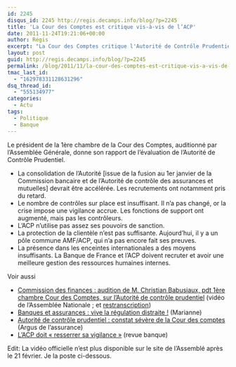 ```yaml
---
id: 2245
disqus_id: 2245 http://regis.decamps.info/blog/?p=2245
title: 'La Cour des Comptes est critique vis-à-vis de l’ACP'
date: 2011-11-24T19:21:06+00:00
author: Régis
excerpt: "La Cour des Comptes critique l'Autorité de Contrôle Prudentiel."
layout: post
guid: http://regis.decamps.info/blog/?p=2245
permalink: /blog/2011/11/la-cour-des-comptes-est-critique-vis-a-vis-de-lacp/
tmac_last_id:
  - "162978331128631296"
dsq_thread_id:
  - "555134977"
categories:
  - Actu
tags:
  - Politique
  - Banque
---
```

Le président de la 1ère chambre de la Cour des Comptes, auditionné par l’Assemblée Générale, donne son rapport de l’évaluation de l’Autorité de Contrôle Prudentiel.

  * La consolidation de l’Autorité [issue de la fusion au 1er janvier de la Commission bancaire et de l’Autorité de contrôle des assurances et mutuelles] devrait être accélérée. Les recrutements ont notamment pris du retard.
  * Le nombre de contrôles sur place est insuffisant. Il n’a pas changé, or la crise impose une vigilance accrue. Les fonctions de support ont augmenté, mais pas les contrôleurs.
  * L’ACP n’utilise pas assez ses pouvoirs de sanction.
  * La protection de la clientèle n’est pas suffisante. Aujourd’hui, il y a un pôle commune AMF/ACP, qui n’a pas encore fait ses preuves.
  * La présence dans les enceintes internationales a des moyens insuffisants. La Banque de France et l’ACP doivent recruter et avoir une meilleure gestion des ressources humaines internes.

<!--more-->


  
Voir aussi

  * [Commission des finances : audition de M. Christian Babusiaux, pdt 1ère chambre Cour des Comptes, sur l’Autorité de contrôle prudentiel](http://www.assemblee-nationale.tv/chaines.html?media=3023) (vidéo de l’Assemblée Nationale ; et [restranscription](http://www.assemblee-nationale.fr/13/cr-cfiab/11-12/c1112038.asp))
  * [Banques et assurances : vive la régulation distraite !](http://www.marianne2.fr/Banques-et-assurances-vive-la-regulation-distraite-_a213036.html) (Marianne)
  * [Autorité de contrôle prudentiel : constat sévère de la Cour des comptes](http://www.argusdelassurance.com/a-la-une/autorite-de-controle-prudentiel-constat-severe-de-la-cour-des-comptes.52697) (Argus de l’assurance)
  * [L’ACP doit « resserrer sa vigilance »](http://www.revue-banque.fr/risques-reglementations/breve/acp-doit-resserrer-sa-vigilance) (revue banque)

Edit: La vidéo officielle n’est plus disponible sur le site de l’Assemblé après le 21 février. Je la poste ci-dessous.
